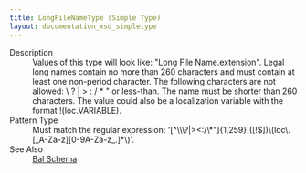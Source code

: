 ```yaml
---
title: LongFileNameType (Simple Type)
layout: documentation_xsd_simpletype
---
```

<dl>
  <dt>Description</dt>
  <dd>Values of this type will look like: "Long File Name.extension".  Legal long names contain no more than 260 characters and must contain at least one non-period character.  The following characters are not allowed: \ ? | &gt; : / * " or less-than.  The name must be shorter than 260 characters.  The value could also be a localization variable with the format !(loc.VARIABLE).</dd>
  <dt>Pattern Type</dt>
  <dd>Must match the regular expression: '[^\\\?|&gt;&lt;:/\*"]{1,259}|([!$])\(loc\.[_A-Za-z][0-9A-Za-z_.]*\)'.</dd>
  <dt>See Also</dt>
  <dd>
    <a href="../bal">Bal Schema</a>
  </dd>
</dl>
